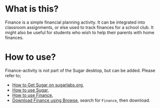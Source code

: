What is this?
=============

Finance is a simple financial planning activity. It can be integrated into classroom assignments, or else used to track finances for a school club. It might also be useful for students who wish to help their parents with home finances.

How to use?
===========

Finance-activity is not part of the Sugar desktop, but can be added.  Please refer to;

* [How to Get Sugar on sugarlabs.org](https://sugarlabs.org/),
* [How to use Sugar](https://help.sugarlabs.org/),
* [How to use Finance](https://help.sugarlabs.org/finance.html),
* [Download Finance using Browse](https://activities.sugarlabs.org/), search for `Finance`, then download.
